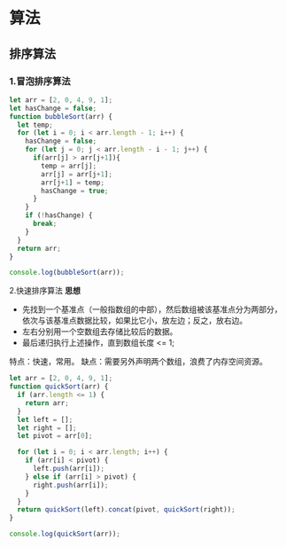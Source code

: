 

# 算法
## 排序算法
### 1.冒泡排序算法
```javascript
let arr = [2, 0, 4, 9, 1];
let hasChange = false;
function bubbleSort(arr) {
  let temp;
  for (let i = 0; i < arr.length - 1; i++) {
    hasChange = false;
    for (let j = 0; j < arr.length - i - 1; j++) {
      if(arr[j] > arr[j+1]){
        temp = arr[j];
        arr[j] = arr[j+1];
        arr[j+1] = temp;
        hasChange = true;
      }
    }
    if (!hasChange) {
      break;
    }
  }
  return arr;
}

console.log(bubbleSort(arr));
```
2.快速排序算法
**思想**

- 先找到一个基准点（一般指数组的中部），然后数组被该基准点分为两部分，依次与该基准点数据比较，如果比它小，放左边；反之，放右边。
- 左右分别用一个空数组去存储比较后的数据。
- 最后递归执行上述操作，直到数组长度 <= 1;

特点：快速，常用。
缺点：需要另外声明两个数组，浪费了内存空间资源。

```javascript
let arr = [2, 0, 4, 9, 1];
function quickSort(arr) {
  if (arr.length <= 1) {
    return arr;
  }
  let left = [];
  let right = [];
  let pivot = arr[0];

  for (let i = 0; i < arr.length; i++) {
    if (arr[i] < pivot) {
      left.push(arr[i]);
    } else if (arr[i] > pivot) {
      right.push(arr[i]);
    }
  }
  return quickSort(left).concat(pivot, quickSort(right));
}

console.log(quickSort(arr));
```
